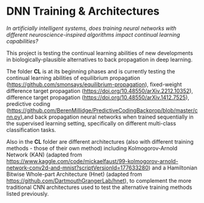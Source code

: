 # DNN Training & Architectures

*In artificially intelligent systems, does training neural networks with different neuroscience-inspired algorithms impact continual learning capabilities?*


This project is testing the continual learning abilities of new developments in biologically-plausible alternatives to back propagation in deep learning. 

The folder **CL** is at its beginning phases and is currently testing the continual learning abilities of equilibrium propagation (https://github.com/smonsays/equilibrium-propagation), fixed-weight difference target propagation (https://doi.org/10.48550/arXiv.2212.10352), difference target propagation (https://doi.org/10.48550/arXiv.1412.7525), predictive coding (https://github.com/BerenMillidge/PredictiveCodingBackprop/blob/master/cnn.py),and back propagation neural networks when trained sequentially in the supervised learning setting, specifically on different multi-class classification tasks.

Also in the **CL** folder are different architectures (also with different training methods - those of their own method) including Kolmogorov-Arnold Network (KAN) (adapted from https://www.kaggle.com/code/mickaelfaust/99-kolmogorov-arnold-network-conv2d-and-mnist?scriptVersionId=177633280) and a Hamiltonian Bitwise Whole-part Architecture (Hnet) (adapted from https://github.com/DartmouthGrangerLab/hnet), to complement the more traditional CNN architectures used to test the alternative training methods listed previously.




